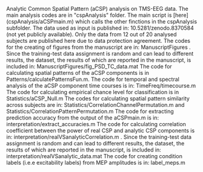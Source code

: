 Analytic Common Spatial Pattern (aCSP) analysis on TMS-EEG data.
The main analysis codes are in "cspAnalysis" folder. The main script is [here] (cspAnalysis/aCSPmain.m) which calls the other finctions in the cspAnalysis subfolder. The data used as input is published in: 10.5281/zenodo.8370584 (not yet publicly available). Only the data from 12 out of 20 analysed subjects are published here due to data protection agreement.
The codes for the creating of figures from the manuscript are in: ManuscriptFigures . Since the training-test data assignment is random and can lead to different results, the dataset, the results of which are reported in the manuscript, is included in: ManuscriptFigures/fig_PSD_TC_data.mat
The code for calculating spatial patterns of the aCSP components is in Patterns/calculatePatternsFun.m.
The code for temporal and spectral analysis of the aCSP component time courses is in: TimeFreq/timecourse.m
The code for calculating empirical chance level for classification is in Statistics/aCSP_Null.m
The codes for calculating spatial pattern similarity across subjects are in: Statistics/CorrelationChannelPermutation.m and Statistics/CorrelationPatternPermutation.m
The code for extracting prediction accuracy from the output of the aCSPmain.m is in: interpretation/extract_accuracies.m
The code for calculating correlation coefficient between the power of real CSP and analytic CSP components is in: interpretation/realVSanalyticCorrelation.m . Since the training-test data assignment is random and can lead to different results, the dataset, the results of which are reported in the manuscript, is included in: interpretation/realVSanalytic_data.mat
The code for creating condition labels (i.e.e excitability labels) from MEP amplitudes is in: label_meps.m